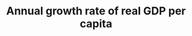 ---
actual_indicator_available: Annual growth rate of per capita GDP in chained 2009 dollars
actual_indicator_available_description: Year-over-year percentage change in chained
  (2009) dollar Gross Domestic Product per capita
data_non_statistical: false
date_metadata_updated: '2017-10-20'
date_of_national_source_publication: 8/2017
goal_meta_link: http://unstats.un.org/sdgs/files/metadata-compilation/Metadata-Goal-8.pdf
goal_meta_link_page: 2
graph: longitudinal
graph_negative: true
graph_status_notes: Graphed
graph_title: US annual growth rate of per capita GDP in chained 2009 US dollars
graph_type: line
graph_type_description: Line graph
has_metadata: false
indicator: 8.1.1
indicator_name: Annual growth rate of real GDP per capita
indicator_sort_order: 08.01.01
indicator_variable: pct_agr_rgdppcap
layout: indicator
periodicity: Annual
permalink: /8-1-1/
published: true
reporting_status: complete
scheduled_update_by_national_source: 10/2017
sdg_goal: 8
source_active_1: true
source_agency_staff_email_1: Andrew.Craig@bea.gov
source_agency_staff_name_1: Andrew Craig
source_agency_survey_dataset_1: Selected Per Capita Product and Income Series in Current
  and Chained Dollars
source_notes_1: null
source_title_1: null
source_url_1: http://www.bea.gov/iTable/iTableHtml.cfm?reqid=9&step=3&isuri=1&903=264
target: Sustain per capita economic growth in accordance with national circumstances
  and, in particular, at least 7 per cent gross domestic product growth per annum
  in the least developed countries.
target_id: '8.1'
time_period: 2000 - 2016
title: Annual growth rate of real GDP per capita
un_custodial_agency: 'UNSD (Partnering Agencies: World Bank)'
un_designated_tier: '1'
unit_of_measure: Percentage change
us_method_of_computation: Difference between current year GDP per capita and previous
  year GDP per capita divided by previous year GDP per capita
variable_description: null
variable_notes: null
data_show_map: true
data_geocode_regex: .*
---